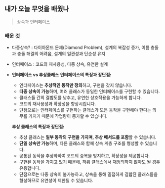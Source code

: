 ## 내가 오늘 무엇을 배웠나

> 상속과 인터페이스

### 배운 것 
- 다중상속? : 다이아몬드 문제(Diamond Problem), 설계의 복잡성 증가, 이름 충돌과 충돌 해결의 어려움, 설계의 일관성과 단순성 유지
- 인터페이스 : 코드의 재사용성, 다중 상속, 유연한 설계

- **인터페이스 vs 추상클래스**
    **인터페이스의 특징과 장단점:**
    
    - 인터페이스는 **추상적인 동작만 정의**하고, 구현을 갖지 않습니다.
    - **다중 상속이 가능**하며, 여러 클래스가 동일한 인터페이스를 구현할 수 있습니다.
    - 클래스들 간의 결합도를 낮추고, 유연한 상호작용을 가능하게 합니다.
    - 코드의 재사용성과 확장성을 향상시킵니다.
    - 단점으로는 인터페이스를 구현하는 클래스가 모든 동작을 구현해야 한다는 의무를 가지기 때문에 작업량이 증가할 수 있습니다.
    
    **추상 클래스의 특징과 장단점:**
    
    - 추상 클래스는 **일부 동작의 구현을 가지며, 추상 메서드를 포함**할 수 있습니다.
    - **단일 상속만 가능**하며, 다른 클래스와 함께 상속 계층 구조를 형성할 수 있습니다.
    - 공통된 동작을 추상화하여 코드의 중복을 방지하고, 확장성을 제공합니다.
    - 구현된 동작을 가지고 있기 때문에, 하위 클래스에서 재정의하지 않아도 될 경우 유용합니다.
    - 단점으로는 다중 상속이 불가능하고, 상속을 통해 밀접하게 결합된 클래스들을 형성하므로 유연성이 제한될 수 있습니다.
